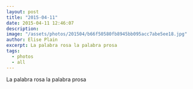 ```yaml
---
layout: post
title: "2015-04-11"
date: 2015-04-11 12:46:07
description: 
image: "/assets/photos/201504/b66f50580fb8945bb095acc7abe5ee18.jpg"
author: Elise Plain
excerpt: La palabra rosa la palabra prosa
tags: 
  - photos
  - all
---
```


La palabra rosa la palabra prosa
<p></p>
